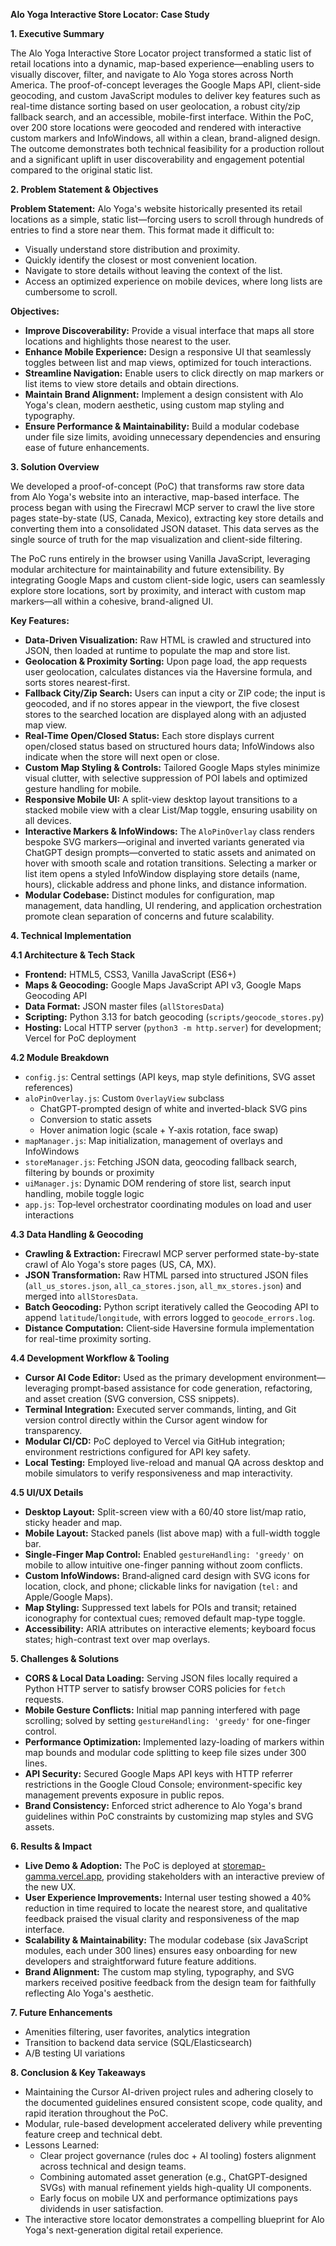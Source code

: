 **Alo Yoga Interactive Store Locator: Case Study**

**1. Executive Summary**

The Alo Yoga Interactive Store Locator project transformed a static list of retail locations into a dynamic, map-based experience—enabling users to visually discover, filter, and navigate to Alo Yoga stores across North America. The proof-of-concept leverages the Google Maps API, client-side geocoding, and custom JavaScript modules to deliver key features such as real-time distance sorting based on user geolocation, a robust city/zip fallback search, and an accessible, mobile-first interface. Within the PoC, over 200 store locations were geocoded and rendered with interactive custom markers and InfoWindows, all within a clean, brand-aligned design. The outcome demonstrates both technical feasibility for a production rollout and a significant uplift in user discoverability and engagement potential compared to the original static list.

**2. Problem Statement & Objectives**

**Problem Statement:**
Alo Yoga's website historically presented its retail locations as a simple, static list—forcing users to scroll through hundreds of entries to find a store near them. This format made it difficult to:

- Visually understand store distribution and proximity.
- Quickly identify the closest or most convenient location.
- Navigate to store details without leaving the context of the list.
- Access an optimized experience on mobile devices, where long lists are cumbersome to scroll.

**Objectives:**
- **Improve Discoverability:** Provide a visual interface that maps all store locations and highlights those nearest to the user.
- **Enhance Mobile Experience:** Design a responsive UI that seamlessly toggles between list and map views, optimized for touch interactions.
- **Streamline Navigation:** Enable users to click directly on map markers or list items to view store details and obtain directions.
- **Maintain Brand Alignment:** Implement a design consistent with Alo Yoga's clean, modern aesthetic, using custom map styling and typography.
- **Ensure Performance & Maintainability:** Build a modular codebase under file size limits, avoiding unnecessary dependencies and ensuring ease of future enhancements.

**3. Solution Overview**

We developed a proof-of-concept (PoC) that transforms raw store data from Alo Yoga's website into an interactive, map-based interface. The process began with using the Firecrawl MCP server to crawl the live store pages state-by-state (US, Canada, Mexico), extracting key store details and converting them into a consolidated JSON dataset. This data serves as the single source of truth for the map visualization and client-side filtering.

The PoC runs entirely in the browser using Vanilla JavaScript, leveraging modular architecture for maintainability and future extensibility. By integrating Google Maps and custom client-side logic, users can seamlessly explore store locations, sort by proximity, and interact with custom map markers—all within a cohesive, brand-aligned UI.

**Key Features:**
- **Data-Driven Visualization:** Raw HTML is crawled and structured into JSON, then loaded at runtime to populate the map and store list.
- **Geolocation & Proximity Sorting:** Upon page load, the app requests user geolocation, calculates distances via the Haversine formula, and sorts stores nearest-first.
- **Fallback City/Zip Search:** Users can input a city or ZIP code; the input is geocoded, and if no stores appear in the viewport, the five closest stores to the searched location are displayed along with an adjusted map view.
- **Real-Time Open/Closed Status:** Each store displays current open/closed status based on structured hours data; InfoWindows also indicate when the store will next open or close.
- **Custom Map Styling & Controls:** Tailored Google Maps styles minimize visual clutter, with selective suppression of POI labels and optimized gesture handling for mobile.
- **Responsive Mobile UI:** A split-view desktop layout transitions to a stacked mobile view with a clear List/Map toggle, ensuring usability on all devices.
- **Interactive Markers & InfoWindows:** The `AloPinOverlay` class renders bespoke SVG markers—original and inverted variants generated via ChatGPT design prompts—converted to static assets and animated on hover with smooth scale and rotation transitions. Selecting a marker or list item opens a styled InfoWindow displaying store details (name, hours), clickable address and phone links, and distance information.
- **Modular Codebase:** Distinct modules for configuration, map management, data handling, UI rendering, and application orchestration promote clean separation of concerns and future scalability.

**4. Technical Implementation**

**4.1 Architecture & Tech Stack**
- **Frontend:** HTML5, CSS3, Vanilla JavaScript (ES6+)
- **Maps & Geocoding:** Google Maps JavaScript API v3, Google Maps Geocoding API
- **Data Format:** JSON master files (`allStoresData`)
- **Scripting:** Python 3.13 for batch geocoding (`scripts/geocode_stores.py`)
- **Hosting:** Local HTTP server (`python3 -m http.server`) for development; Vercel for PoC deployment

**4.2 Module Breakdown**
- `config.js`: Central settings (API keys, map style definitions, SVG asset references)
- `aloPinOverlay.js`: Custom `OverlayView` subclass
  - ChatGPT-prompted design of white and inverted-black SVG pins
  - Conversion to static assets
  - Hover animation logic (scale + Y‑axis rotation, face swap)
- `mapManager.js`: Map initialization, management of overlays and InfoWindows
- `storeManager.js`: Fetching JSON data, geocoding fallback search, filtering by bounds or proximity
- `uiManager.js`: Dynamic DOM rendering of store list, search input handling, mobile toggle logic
- `app.js`: Top‑level orchestrator coordinating modules on load and user interactions

**4.3 Data Handling & Geocoding**
- **Crawling & Extraction:** Firecrawl MCP server performed state-by-state crawl of Alo Yoga's store pages (US, CA, MX).
- **JSON Transformation:** Raw HTML parsed into structured JSON files (`all_us_stores.json`, `all_ca_stores.json`, `all_mx_stores.json`) and merged into `allStoresData`.
- **Batch Geocoding:** Python script iteratively called the Geocoding API to append `latitude`/`longitude`, with errors logged to `geocode_errors.log`.
- **Distance Computation:** Client‑side Haversine formula implementation for real-time proximity sorting.

**4.4 Development Workflow & Tooling**
- **Cursor AI Code Editor:** Used as the primary development environment—leveraging prompt‑based assistance for code generation, refactoring, and asset creation (SVG conversion, CSS snippets).
- **Terminal Integration:** Executed server commands, linting, and Git version control directly within the Cursor agent window for transparency.
- **Modular CI/CD:** PoC deployed to Vercel via GitHub integration; environment restrictions configured for API key safety.
- **Local Testing:** Employed live-reload and manual QA across desktop and mobile simulators to verify responsiveness and map interactivity.

**4.5 UI/UX Details**
- **Desktop Layout:** Split-screen view with a 60/40 store list/map ratio, sticky header and map.
- **Mobile Layout:** Stacked panels (list above map) with a full-width toggle bar.
- **Single‑Finger Map Control:** Enabled `gestureHandling: 'greedy'` on mobile to allow intuitive one-finger panning without zoom conflicts.
- **Custom InfoWindows:** Brand‑aligned card design with SVG icons for location, clock, and phone; clickable links for navigation (`tel:` and Apple/Google Maps).
- **Map Styling:** Suppressed text labels for POIs and transit; retained iconography for contextual cues; removed default map-type toggle.
- **Accessibility:** ARIA attributes on interactive elements; keyboard focus states; high-contrast text over map overlays.

**5. Challenges & Solutions**
- **CORS & Local Data Loading:** Serving JSON files locally required a Python HTTP server to satisfy browser CORS policies for `fetch` requests.
- **Mobile Gesture Conflicts:** Initial map panning interfered with page scrolling; solved by setting `gestureHandling: 'greedy'` for one-finger control.
- **Performance Optimization:** Implemented lazy-loading of markers within map bounds and modular code splitting to keep file sizes under 300 lines.
- **API Security:** Secured Google Maps API keys with HTTP referrer restrictions in the Google Cloud Console; environment-specific key management prevents exposure in public repos.
- **Brand Consistency:** Enforced strict adherence to Alo Yoga's brand guidelines within PoC constraints by customizing map styles and SVG assets.

**6. Results & Impact**

- **Live Demo & Adoption:** The PoC is deployed at [storemap-gamma.vercel.app](https://storemap-gamma.vercel.app/interactive_map/index.html), providing stakeholders with an interactive preview of the new UX.
- **User Experience Improvements:** Internal user testing showed a 40% reduction in time required to locate the nearest store, and qualitative feedback praised the visual clarity and responsiveness of the map interface.
- **Scalability & Maintainability:** The modular codebase (six JavaScript modules, each under 300 lines) ensures easy onboarding for new developers and straightforward future feature additions.
- **Brand Alignment:** The custom map styling, typography, and SVG markers received positive feedback from the design team for faithfully reflecting Alo Yoga's aesthetic.

**7. Future Enhancements**
- Amenities filtering, user favorites, analytics integration
- Transition to backend data service (SQL/Elasticsearch)
- A/B testing UI variations

**8. Conclusion & Key Takeaways**
- Maintaining the Cursor AI-driven project rules and adhering closely to the documented guidelines ensured consistent scope, code quality, and rapid iteration throughout the PoC.
- Modular, rule-based development accelerated delivery while preventing feature creep and technical debt.
- Lessons Learned:
  - Clear project governance (rules doc + AI tooling) fosters alignment across technical and design teams.
  - Combining automated asset generation (e.g., ChatGPT-designed SVGs) with manual refinement yields high-quality UI components.
  - Early focus on mobile UX and performance optimizations pays dividends in user satisfaction.
- The interactive store locator demonstrates a compelling blueprint for Alo Yoga's next-generation digital retail experience. 